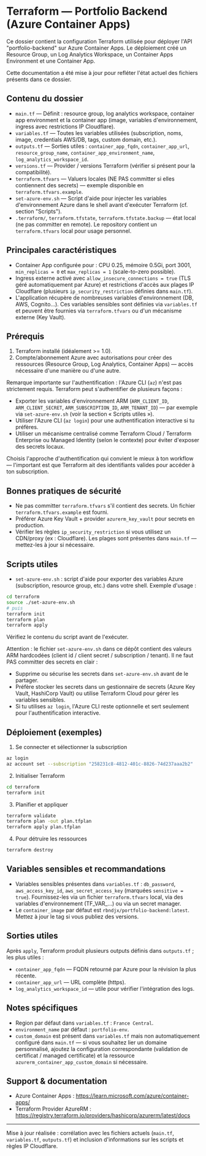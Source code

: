 # Terraform — Portfolio Backend (Azure Container Apps)

Ce dossier contient la configuration Terraform utilisée pour déployer l'API "portfolio-backend" sur Azure Container Apps. Le déploiement créé un Resource Group, un Log Analytics Workspace, un Container Apps Environment et une Container App.

Cette documentation a été mise à jour pour refléter l'état actuel des fichiers présents dans ce dossier.

## Contenu du dossier

- `main.tf` — Définit : resource group, log analytics workspace, container app environment et la container app (image, variables d'environnement, ingress avec restrictions IP Cloudflare).
- `variables.tf` — Toutes les variables utilisées (subscription, noms, image, credentials AWS/DB, tags, custom domain, etc.).
- `outputs.tf` — Sorties utiles : `container_app_fqdn`, `container_app_url`, `resource_group_name`, `container_app_environment_name`, `log_analytics_workspace_id`.
- `versions.tf` — Provider / versions Terraform (vérifier si présent pour la compatibilité).
- `terraform.tfvars` — Valuers locales (NE PAS committer si elles contiennent des secrets) — exemple disponible en `terraform.tfvars.example`.
- `set-azure-env.sh` — Script d'aide pour injecter les variables d'environnement Azure dans le shell avant d'exécuter Terraform (cf. section "Scripts").
- `.terraform/`, `terraform.tfstate`, `terraform.tfstate.backup` — état local (ne pas committer en remote). Le repository contient un `terraform.tfvars` local pour usage personnel.

## Principales caractéristiques

- Container App configurée pour : CPU 0.25, mémoire 0.5Gi, port 3001, `min_replicas = 0` et `max_replicas = 1` (scale-to-zero possible).
- Ingress externe activé avec `allow_insecure_connections = true` (TLS géré automatiquement par Azure) et restrictions d'accès aux plages IP Cloudflare (plusieurs `ip_security_restriction` définies dans `main.tf`).
- L'application récupère de nombreuses variables d'environnement (DB, AWS, Cognito...). Ces variables sensibles sont définies via `variables.tf` et peuvent être fournies via `terraform.tfvars` ou d'un mécanisme externe (Key Vault).

## Prérequis

1. Terraform installé (idéalement >= 1.0).
2. Compte/abonnement Azure avec autorisations pour créer des ressources (Resource Group, Log Analytics, Container Apps) — accès nécessaire d'une manière ou d'une autre.

Remarque importante sur l'authentification : l'Azure CLI (`az`) n'est pas strictement requis. Terraform peut s'authentifier de plusieurs façons :

- Exporter les variables d'environnement ARM (`ARM_CLIENT_ID`, `ARM_CLIENT_SECRET`, `ARM_SUBSCRIPTION_ID`, `ARM_TENANT_ID`) — par exemple via `set-azure-env.sh` (voir la section « Scripts utiles »).
- Utiliser l'Azure CLI (`az login`) pour une authentification interactive si tu préfères.
- Utiliser un mécanisme centralisé comme Terraform Cloud / Terraform Enterprise ou Managed Identity (selon le contexte) pour éviter d'exposer des secrets locaux.

Choisis l'approche d'authentification qui convient le mieux à ton workflow — l'important est que Terraform ait des identifiants valides pour accéder à ton subscription.

## Bonnes pratiques de sécurité

- Ne pas committer `terraform.tfvars` s'il contient des secrets. Un fichier `terraform.tfvars.example` est fourni.
- Préférer Azure Key Vault + provider `azurerm_key_vault` pour secrets en production.
- Vérifier les règles `ip_security_restriction` si vous utilisez un CDN/proxy (ex : Cloudflare). Les plages sont présentes dans `main.tf` — mettez-les à jour si nécessaire.

## Scripts utiles

- `set-azure-env.sh` : script d'aide pour exporter des variables Azure (subscription, resource group, etc.) dans votre shell. Exemple d'usage :

```bash
cd terraform
source ./set-azure-env.sh
# puis
terraform init
terraform plan
terraform apply
```

Vérifiez le contenu du script avant de l'exécuter.

Attention : le fichier `set-azure-env.sh` dans ce dépôt contient des valeurs ARM hardcodées (client id / client secret / subscription / tenant). Il ne faut PAS committer des secrets en clair :

- Supprime ou sécurise les secrets dans `set-azure-env.sh` avant de le partager.
- Préfère stocker les secrets dans un gestionnaire de secrets (Azure Key Vault, HashiCorp Vault) ou utilise Terraform Cloud pour gérer les variables sensibles.
- Si tu utilises `az login`, l'Azure CLI reste optionnelle et sert seulement pour l'authentification interactive.

## Déploiement (exemples)

1) Se connecter et sélectionner la subscription

```bash
az login
az account set --subscription "258231c8-4812-401c-8826-74d237aaa2b2"
```

2) Initialiser Terraform

```bash
cd terraform
terraform init
```

3) Planifier et appliquer

```bash
terraform validate
terraform plan -out plan.tfplan
terraform apply plan.tfplan
```

4) Pour détruire les ressources

```bash
terraform destroy
```

## Variables sensibles et recommandations

- Variables sensibles présentes dans `variables.tf` : `db_password`, `aws_access_key_id`, `aws_secret_access_key` (marquées `sensitive = true`). Fournissez-les via un fichier `terraform.tfvars` local, via des variables d'environnement (TF_VAR_...) ou via un secret manager.
- Le `container_image` par défaut est `rbndjx/portfolio-backend:latest`. Mettez à jour le tag si vous publiez des versions.

## Sorties utiles

Après `apply`, Terraform produit plusieurs outputs définis dans `outputs.tf` ; les plus utiles :

- `container_app_fqdn` — FQDN retourné par Azure pour la révision la plus récente.
- `container_app_url` — URL complète (https).
- `log_analytics_workspace_id` — utile pour vérifier l'intégration des logs.

## Notes spécifiques

- Region par défaut dans `variables.tf` : `France Central`.
- `environment_name` par défaut : `portfolio-env`.
- `custom_domain` est présent dans `variables.tf` mais non automatiquement configuré dans `main.tf` — si vous souhaitez lier un domaine personnalisé, ajoutez la configuration correspondante (validation de certificat / managed certificate) et la ressource `azurerm_container_app_custom_domain` si nécessaire.

## Support & documentation

- Azure Container Apps : https://learn.microsoft.com/azure/container-apps/
- Terraform Provider AzureRM : https://registry.terraform.io/providers/hashicorp/azurerm/latest/docs

---

Mise à jour réalisée : corrélation avec les fichiers actuels (`main.tf`, `variables.tf`, `outputs.tf`) et inclusion d'informations sur les scripts et règles IP Cloudflare.